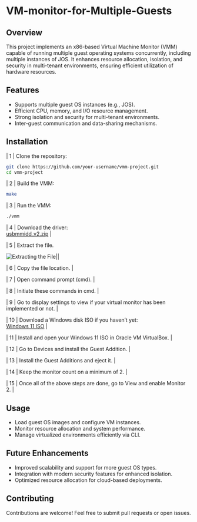 # VM-monitor-for-Multiple-Guests

## Overview  
This project implements an x86-based Virtual Machine Monitor (VMM) capable of running multiple guest operating systems concurrently, including multiple instances of JOS. It enhances resource allocation, isolation, and security in multi-tenant environments, ensuring efficient utilization of hardware resources.

## Features  
- Supports multiple guest OS instances (e.g., JOS).  
- Efficient CPU, memory, and I/O resource management.  
- Strong isolation and security for multi-tenant environments.  
- Inter-guest communication and data-sharing mechanisms.  

## Installation  
| 1 | Clone the repository:  
   ```bash
   git clone https://github.com/your-username/vmm-project.git
   cd vmm-project
   ```
| 2 | Build the VMM:  
   ```bash
   make
   ``` 
| 3 | Run the VMM:  
   ```bash
   ./vmm
   ``` 
| 4 | Download the driver:  
   [usbmmidd_v2.zip](https://www.amyuni.com/downloads/usbmmidd_v2.zip) |
   
| 5 | Extract the file. 

![Extracting the File](images/Screenshot-2025-02-20-100248.png)||

| 6 | Copy the file location. |

| 7 | Open command prompt (cmd). |

| 8 | Initiate these commands in cmd. |

| 9 | Go to display settings to view if your virtual monitor has been implemented or not. |

| 10 | Download a Windows disk ISO if you haven’t yet:  
   [Windows 11 ISO](https://www.microsoft.com/software-download/windows11) |
   
| 11 | Install and open your Windows 11 ISO in Oracle VM VirtualBox. |

| 12 | Go to Devices and install the Guest Addition. |

| 13 | Install the Guest Additions and eject it. |

| 14 | Keep the monitor count on a minimum of 2. |

| 15 | Once all of the above steps are done, go to View and enable Monitor 2. |

## Usage  
- Load guest OS images and configure VM instances.  
- Monitor resource allocation and system performance.  
- Manage virtualized environments efficiently via CLI.  

## Future Enhancements  
- Improved scalability and support for more guest OS types.  
- Integration with modern security features for enhanced isolation.  
- Optimized resource allocation for cloud-based deployments.  

## Contributing  
Contributions are welcome! Feel free to submit pull requests or open issues.  
